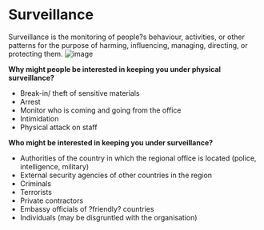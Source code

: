 [Title]: # (Surveillance)
[Difficulty]: # (Beginner)
[Order]: # (11)

# Surveillance

Surveillance is the monitoring of people?s behaviour, activities, or other patterns for the purpose of harming, influencing, managing, directing, or protecting them.
![image](surveillance1.png)

**Why might people be interested in keeping you under physical surveillance?**

*   Break-in/ theft of sensitive materials
*   Arrest
*   Monitor who is coming and going from the office
*   Intimidation
*   Physical attack on staff

**Who might be interested in keeping you under surveillance?**

*   Authorities of the country in which the regional office is located (police, intelligence, military)
*   External security agencies of other countries in the region
*   Criminals
*   Terrorists
*   Private contractors
*   Embassy officials of ?friendly? countries
*   Individuals (may be disgruntled with the organisation)